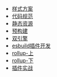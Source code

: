 - [样式方案](./4%20样式方案：在%20Vite%20中接入现代化的%20CSS%20工程化方案[微信：获取优质IT网课加微信：2268731%20].pdf)
- [代码规范](./5%20代码规范：如何利用%20Lint%20工具链来保证代码风格和质量？[微信：获取优质IT网课加微信：2268731%20].pdf)
- [静态资源](./6%20静态资源：如何在%20Vite%20中处理各种静态资源？[微信：获取优质IT网课加微信：2268731%20].pdf)
- [预构建](./7%20预构建：如何玩转秒级依赖预构建的能力？[微信：获取优质IT网课加微信：2268731%20].pdf)
- [双引擎](./8%20双引擎架构：Vite%20是如何站在巨人的肩膀上实现的？[微信：获取优质IT网课加微信：2268731%20].pdf)
- [esbuild插件开发](./9%20得力的性能推手：Esbuild%20功能使用与插件开发实战[微信：获取优质IT网课加微信：2268731%20].pdf)
- [rollup-上](./10%20Vite%20构建基石(上)——Rollup%20打包基本概念及使用[微信：获取优质IT网课加微信：2268731%20].pdf)
- [rollup-下](./11%20Vite%20构建基石(下)——深入理解%20Rollup%20的插件机制[微信：获取优质IT网课加微信：2268731%20].pdf)
- [插件实战](./12%20插件开发与实战：如何开发一个完整的%20Vite%20插件？[微信：获取优质IT网课加微信：2268731%20].pdf)



